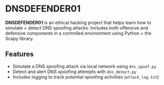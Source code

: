 # DNSDEFENDER01

**DNSDEFENDER01** is an ethical hacking project that helps learn how to simulate + detect DNS spoofing attacks. Includes both offensive and defensive components in a controlled environment using Python + the Scapy library.

## Features

- Simulate a DNS spoofing attack via local network using `dns_spoof.py`
- Detect and alert DNS spoofing attempts with `dns_detect.py`
- Includes logging to track potential spoofing activities (`attack_log.txt`)